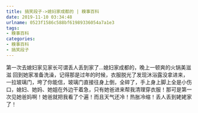 ```yaml
---
title: 搞笑段子->媳妇家成都的 | 糗事百科
date: 2019-11-10 03:34:48
urlname: 0523f1586c588bf61989336054a7a1e3
tags: 
- 糗事百科
categories:
- 糗事百科
- 搞笑段子
---
```

第一次去媳妇家见家长可谓丢人丢到家了…媳妇家成都的，晚上一顿爽的火锅美滋滋 回到她家准备洗澡，记得那是过年的时候，衣服脱光了发现沐浴露没拿进来，一拉玻璃门，垮了你能信，玻璃门直接往身上倒，全碎了，手上身上脚上全是小伤口，媳妇、她妈、她姐在外边干着急，只有她爸进来帮我清理穿衣服！那可是第一次见她爸妈啊！她爸就把我看了个遍！而且天气还冷！热胀冷缩！丢人丢到姥姥家了！


